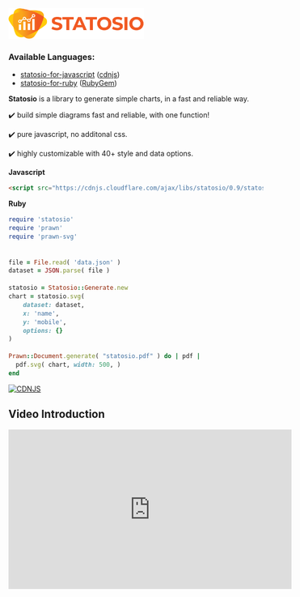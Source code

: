 <img src="./assets/images/statosio.png" height="60px">
<br>

### Available Languages:
- [statosio-for-javascript](https://github.com/a6b8/statosio-for-javascript) ([cdnjs](https://cdnjs.com/libraries/statosio))
- [statosio-for-ruby](https://github.com/a6b8/statosio-for-ruby) ([RubyGem](https://rubygems.org/gems/statosio))

**Statosio** is a library to generate simple charts, in a fast and reliable way.

:heavy_check_mark: build simple diagrams fast and reliable, with one function!

:heavy_check_mark: pure javascript, no additonal css.

:heavy_check_mark: highly customizable with 40+ style and data options.


**Javascript**
```html
<script src="https://cdnjs.cloudflare.com/ajax/libs/statosio/0.9/statosio.js"></script>
```

**Ruby**
```ruby
require 'statosio'
require 'prawn'
require 'prawn-svg'


file = File.read( 'data.json' )
dataset = JSON.parse( file )

statosio = Statosio::Generate.new
chart = statosio.svg(
    dataset: dataset,
    x: 'name',
    y: 'mobile',
    options: {}
)

Prawn::Document.generate( "statosio.pdf" ) do | pdf |
  pdf.svg( chart, width: 500, )
end
```


[![CDNJS](https://img.shields.io/cdnjs/v/statosio.svg)](https://cdnjs.com/libraries/statosio)

## Video Introduction

<iframe width="560" height="315" src="https://www.youtube.com/embed/i6od9O8jz1E?autoplay=1" frameborder="0" allow="accelerometer; autoplay; clipboard-write; encrypted-media; gyroscope; picture-in-picture" allowfullscreen></iframe>
